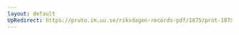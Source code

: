 ```yaml
---
layout: default
UpRedirect: https://pruto.im.uu.se/riksdagen-records-pdf/1875/prot-1875--ak--054/prot-1875--ak--054_061.pdf
---
```


